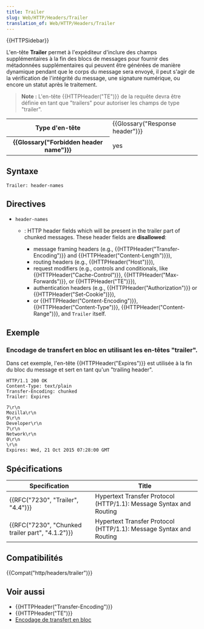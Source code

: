 ```yaml
---
title: Trailer
slug: Web/HTTP/Headers/Trailer
translation_of: Web/HTTP/Headers/Trailer
---
```

{{HTTPSidebar}}

L'en-tête **Trailer** permet à l'expéditeur d'inclure des champs supplémentaires à la fin des blocs de messages pour fournir des métadonnées supplémentaires qui peuvent être générées de manière dynamique pendant que le corps du message sera envoyé, il peut s'agir de la vérification de l'intégrité du message, une signature numérique, ou encore un statut après le traitement.

> **Note :** L'en-tête {{HTTPHeader("TE")}} de la requête devra être définie en tant que "trailers" pour autoriser les champs de type "trailer".

<table class="properties">
  <tbody>
    <tr>
      <th scope="row">Type d'en-tête</th>
      <td>{{Glossary("Response header")}}</td>
    </tr>
    <tr>
      <th scope="row">{{Glossary("Forbidden header name")}}</th>
      <td>yes</td>
    </tr>
  </tbody>
</table>

## Syntaxe

```
Trailer: header-names
```

## Directives

- `header-names`

  - : HTTP header fields which will be present in the trailer part of chunked messages. These header fields are **disallowed**:

    - message framing headers (e.g., {{HTTPHeader("Transfer-Encoding")}} and {{HTTPHeader("Content-Length")}}),
    - routing headers (e.g., {{HTTPHeader("Host")}}),
    - request modifiers (e.g., controls and conditionals, like {{HTTPHeader("Cache-Control")}}, {{HTTPHeader("Max-Forwards")}}, or {{HTTPHeader("TE")}}),
    - authentication headers (e.g., {{HTTPHeader("Authorization")}} or {{HTTPHeader("Set-Cookie")}}),
    - or {{HTTPHeader("Content-Encoding")}}, {{HTTPHeader("Content-Type")}}, {{HTTPHeader("Content-Range")}}, and `Trailer` itself.

## Exemple

### **Encodage de transfert en bloc** en utilisant les en-têtes "trailer".

Dans cet exemple, l'en-tête {{HTTPHeader("Expires")}} est utilisée à la fin du bloc du message et sert en tant qu'un "trailing header".

```
HTTP/1.1 200 OK
Content-Type: text/plain
Transfer-Encoding: chunked
Trailer: Expires

7\r\n
Mozilla\r\n
9\r\n
Developer\r\n
7\r\n
Network\r\n
0\r\n
\r\n
Expires: Wed, 21 Oct 2015 07:28:00 GMT
```

## Spécifications

| Specification                                                    | Title                                                              |
| ---------------------------------------------------------------- | ------------------------------------------------------------------ |
| {{RFC("7230", "Trailer", "4.4")}}                     | Hypertext Transfer Protocol (HTTP/1.1): Message Syntax and Routing |
| {{RFC("7230", "Chunked trailer part", "4.1.2")}} | Hypertext Transfer Protocol (HTTP/1.1): Message Syntax and Routing |

## Compatibilités

{{Compat("http/headers/trailer")}}

## Voir aussi

- {{HTTPHeader("Transfer-Encoding")}}
- {{HTTPHeader("TE")}}
- [Encodage de transfert en bloc](https://fr.wikipedia.org/wiki/Chunked_transfer_encoding)
